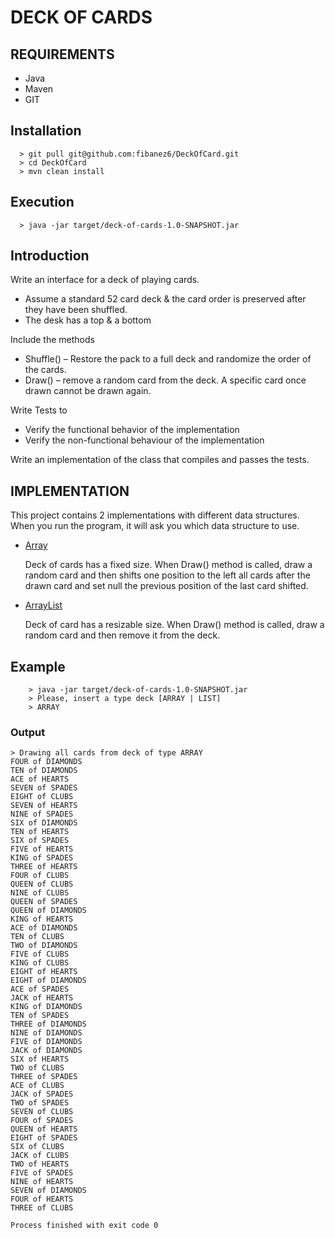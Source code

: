 # DECK OF CARDS

## REQUIREMENTS
* Java
* Maven
* GIT

## Installation

```
  > git pull git@github.com:fibanez6/DeckOfCard.git
  > cd DeckOfCard
  > mvn clean install
```

## Execution

```
  > java -jar target/deck-of-cards-1.0-SNAPSHOT.jar
```


## Introduction

Write an interface for a deck of playing cards.

* Assume a standard 52 card deck & the card order is preserved after they have been shuffled.
* The desk has a top & a bottom

Include the methods

* Shuffle() – Restore the pack to a full deck and randomize the order of the cards.
* Draw() – remove a random card from the deck. A specific card once drawn cannot be drawn again.

Write Tests to
* Verify the functional behavior of the implementation
* Verify the non-functional behaviour of the implementation

Write an implementation of the class that compiles and passes the tests.

## IMPLEMENTATION

This project contains 2 implementations with different data structures. When you run the program, it will ask you which data structure to use.

* [Array](/src/main/java/com/fibanez/DeckArrayImpl.java)

  Deck of cards has a fixed size. When Draw() method is called, draw a random card and then shifts one position to the left all cards after the drawn card and set null the previous position of the last card shifted.
  
* [ArrayList](/src/main/java/com/fibanez/DeckArrayListImpl.java)

  Deck of card has a resizable size. When Draw() method is called, draw a random card and then remove it from the deck.

## Example

```
    > java -jar target/deck-of-cards-1.0-SNAPSHOT.jar
    > Please, insert a type deck [ARRAY | LIST]
    > ARRAY

```

### Output

```
> Drawing all cards from deck of type ARRAY
FOUR of DIAMONDS
TEN of DIAMONDS
ACE of HEARTS
SEVEN of SPADES
EIGHT of CLUBS
SEVEN of HEARTS
NINE of SPADES
SIX of DIAMONDS
TEN of HEARTS
SIX of SPADES
FIVE of HEARTS
KING of SPADES
THREE of HEARTS
FOUR of CLUBS
QUEEN of CLUBS
NINE of CLUBS
QUEEN of SPADES
QUEEN of DIAMONDS
KING of HEARTS
ACE of DIAMONDS
TEN of CLUBS
TWO of DIAMONDS
FIVE of CLUBS
KING of CLUBS
EIGHT of HEARTS
EIGHT of DIAMONDS
ACE of SPADES
JACK of HEARTS
KING of DIAMONDS
TEN of SPADES
THREE of DIAMONDS
NINE of DIAMONDS
FIVE of DIAMONDS
JACK of DIAMONDS
SIX of HEARTS
TWO of CLUBS
THREE of SPADES
ACE of CLUBS
JACK of SPADES
TWO of SPADES
SEVEN of CLUBS
FOUR of SPADES
QUEEN of HEARTS
EIGHT of SPADES
SIX of CLUBS
JACK of CLUBS
TWO of HEARTS
FIVE of SPADES
NINE of HEARTS
SEVEN of DIAMONDS
FOUR of HEARTS
THREE of CLUBS

Process finished with exit code 0
```